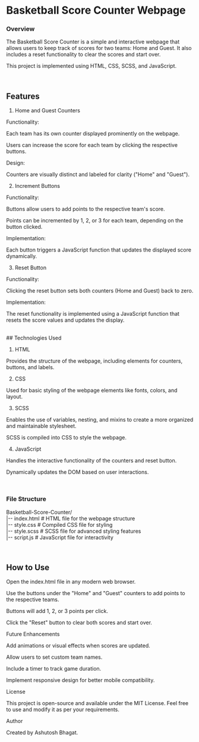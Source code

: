# Basketball Score Counter Webpage

### Overview

The Basketball Score Counter is a simple and interactive webpage that allows users to keep track of scores for two teams: Home and Guest. It also includes a reset functionality to clear the scores and start over.

This project is implemented using HTML, CSS, SCSS, and JavaScript.

<br>


## Features

1. Home and Guest Counters

Functionality:

Each team has its own counter displayed prominently on the webpage.

Users can increase the score for each team by clicking the respective buttons.

Design:

Counters are visually distinct and labeled for clarity ("Home" and "Guest").

2. Increment Buttons

Functionality:

Buttons allow users to add points to the respective team's score.

Points can be incremented by 1, 2, or 3 for each team, depending on the button clicked.

Implementation:

Each button triggers a JavaScript function that updates the displayed score dynamically.

3. Reset Button

Functionality:

Clicking the reset button sets both counters (Home and Guest) back to zero.

Implementation:

The reset functionality is implemented using a JavaScript function that resets the score values and updates the display.


<br>
## Technologies Used

1. HTML

Provides the structure of the webpage, including elements for counters, buttons, and labels.

2. CSS

Used for basic styling of the webpage elements like fonts, colors, and layout.

3. SCSS

Enables the use of variables, nesting, and mixins to create a more organized and maintainable stylesheet.

SCSS is compiled into CSS to style the webpage.

4. JavaScript

Handles the interactive functionality of the counters and reset button.

Dynamically updates the DOM based on user interactions.

<br>

### File Structure

Basketball-Score-Counter/ <br>
|-- index.html        # HTML file for the webpage structure <br>
|-- style.css         # Compiled CSS file for styling<br>
|-- style.scss        # SCSS file for advanced styling features<br>
|-- script.js         # JavaScript file for interactivity<br>


<br>

## How to Use

Open the index.html file in any modern web browser.

Use the buttons under the "Home" and "Guest" counters to add points to the respective teams.

Buttons will add 1, 2, or 3 points per click.

Click the "Reset" button to clear both scores and start over.

Future Enhancements

Add animations or visual effects when scores are updated.

Allow users to set custom team names.

Include a timer to track game duration.

Implement responsive design for better mobile compatibility.

License

This project is open-source and available under the MIT License. Feel free to use and modify it as per your requirements.

Author

Created by Ashutosh Bhagat.
